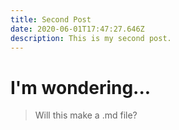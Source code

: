 ```yaml
---
title: Second Post
date: 2020-06-01T17:47:27.646Z
description: This is my second post.
---
```

# I'm wondering...

> Will this make a .md file?